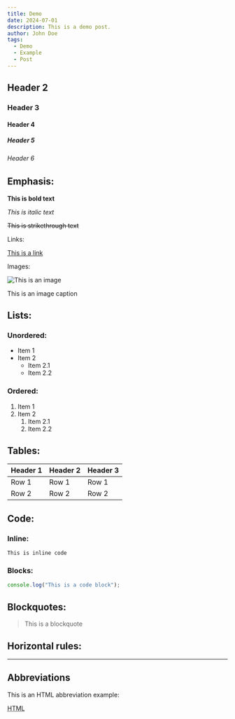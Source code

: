 ```yaml
---
title: Demo
date: 2024-07-01
description: This is a demo post.
author: John Doe
tags:
  - Demo
  - Example
  - Post
---
```


## Header 2

### Header 3

#### Header 4

##### Header 5

###### Header 6

## Emphasis:

**This is bold text**

_This is italic text_

~~This is strikethrough text~~

Links:

[This is a link](https://example.com)

Images:

![This is an image](https://images.unsplash.com/photo-1713098564541-3e11d9898721?q=80&w=1932&auto=format&fit=crop&ixlib=rb-4.0.3&ixid=M3wxMjA3fDB8MHxwaG90by1wYWdlfHx8fGVufDB8fHx8fA%3D%3D)

<figcaption>This is an image caption</figcaption>

## Lists:

### Unordered:

- Item 1
- Item 2
  - Item 2.1
  - Item 2.2

### Ordered:

1. Item 1
2. Item 2
   1. Item 2.1
   2. Item 2.2

## Tables:

| Header 1 | Header 2 | Header 3 |
| -------- | -------- | -------- |
| Row 1    | Row 1    | Row 1    |
| Row 2    | Row 2    | Row 2    |

## Code:

### Inline:

`This is inline code`

### Blocks:

```js
console.log("This is a code block");
```

## Blockquotes:

> This is a blockquote

## Horizontal rules:

---

## Abbreviations

This is an HTML abbreviation example:

<abbr title="Hypertext Markup Language">HTML</abbr>
